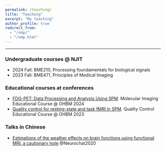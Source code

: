 ```yaml
---
permalink: /teaching/
title: "Teaching"
excerpt: "My teaching"
author_profile: true
redirect_from: 
  - "/nmp/"
  - "/nmp.html"
---
```


------
### Undergraduate courses @ NJIT
* 2024 Fall: BME210, Processing foundamentals for biological signals
* 2023 Fall: BME471, Principles of Medical Imaging

### Educational courses at conferences
* [FDG-PET: Data Processing and Analysis Using SPM](https://www.youtube.com/watch?v=ZA3rXMfXu1Y&t=1635s). Molecular Imaging Educational Course @ OHBM 2024 
* [Quality control for resting-state and task fMRI in SPM](https://www.youtube.com/watch?v=EZryPk64qRQ). Quality Control Educational Course @ OHBM 2023

### Talks in Chinese
* [Estimations of the weather effects on brain functions using functional MRI: a cautionary note](https://www.bilibili.com/video/BV1st4y117FB/) @Neurochat2020



